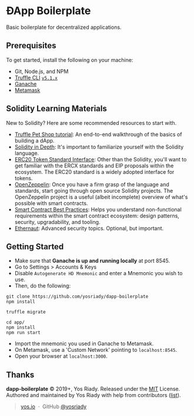 # ÐApp Boilerplate

Basic boilerplate for decentralized applications.

## Prerequisites

To get started, install the following on your machine:

- Git, Node.js, and NPM
- [Truffle CLI](https://truffleframework.com/truffle) [`v5.1.x`](https://github.com/trufflesuite/truffle/releases/tag/v5.1.1)
- [Ganache](https://truffleframework.com/ganache)
- [Metamask](https://metamask.io/)

## Solidity Learning Materials

New to Solidity? Here are some recommended resources to start with.

- [Truffle Pet Shop tutorial](https://truffleframework.com/tutorials/pet-shop): An end-to-end walkthrough of the basics of building a dApp.
- [Solidity in Depth](http://solidity.readthedocs.io/en/v0.5.0/solidity-in-depth.html): It's important to familiarize yourself with the Solidity language.
- [ERC20 Token Standard Interface](https://theethereum.wiki/w/index.php/ERC20_Token_Standard#The_ERC20_Token_Standard_Interface): Other than the Solidity, you'll want to get familiar with the ERCX standards and EIP proposals within the ecosystem. The ERC20 standard is a widely adopted interface for tokens.
- [OpenZeppelin](https://github.com/OpenZeppelin/openzeppelin-solidity): Once you have a firm grasp of the language and standards, start going through open source Solidity projects. The OpenZeppelin project is a  useful (albeit incomplete) overview of what's possible with smart contracts.
- [Smart Contract Best Practices](https://consensys.github.io/smart-contract-best-practices/): Helps you understand non-functional requirements within the smart contract ecosystem: design patterns, security, upgradability, and tooling.
- [Ethernaut](https://ethernaut.zeppelin.solutions/): Advanced security topics. Optional, but important.

## Getting Started

- Make sure that **Ganache is up and running locally** at port 8545.
- Go to Settings > Accounts & Keys 
- Disable `Autogenerate HD Mnemonic` and enter a Mnemonic you wish to use.
- Then, do the following:

```
git clone https://github.com/yosriady/dapp-boilerplate
npm install

truffle migrate

cd app/
npm install
npm run start
```

- Import the mnemonic you used in Ganache to Metamask.
- On Metamask, use a 'Custom Network' pointing to `localhost:8545`.
- Open your browser at `localhost:3000`.

## Thanks

**dapp-boilerplate** © 2019+, Yos Riady. Released under the [MIT] License.<br>
Authored and maintained by Yos Riady with help from contributors ([list][contributors]).

> [yos.io](http://yos.io) &nbsp;&middot;&nbsp;
> GitHub [@yosriady](https://github.com/yosriady)

[MIT]: http://mit-license.org/
[contributors]: http://github.com/yosriady/dapp-boilerplate/contributors
